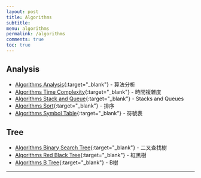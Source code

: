 ```yaml
---
layout: post
title: Algorithms
subtitle:
menu: algorithms
permalink: /algorithms
comments: true
toc: true
---
```


## Analysis

- [Algorithms Analysis](https://www.hauchenglee.com/algorithms/2019/11/12/algorithms-analysis.html){:target="_blank"} - 算法分析
- [Algorithms Time Complexity](https://www.hauchenglee.com/algorithms/2019/11/13/algorithms-time-complexity.html){:target="_blank"} - 時間複雜度
- [Algorithms Stack and Queue](https://www.hauchenglee.com/algorithms/2019/11/14/algorithms-stacks-queues.html){:target="_blank"} - Stacks and Queues
- [Algorithms Sort](https://www.hauchenglee.com/algorithms/2019/11/28/algorithms-sort.html){:target="_blank"} - 排序
- [Algorithms Symbol Table](https://www.hauchenglee.com/algorithms/2019/11/30/algorithms-symbol-table.html){:target="_blank"} - 符號表

## Tree

- [Algorithms Binary Search Tree](https://www.hauchenglee.com/algorithms/2019/12/01/algorithms-bst.html){:target="_blank"} - 二叉查找樹
- [Algorithms Red Black Tree](https://www.hauchenglee.com/algorithms/2020/04/03/algorithms-bst.html){:target="_blank"} - 紅黑樹
- [Algorithms B Tree](https://www.hauchenglee.com/algorithms/2020/04/06/algorithms-b-tree.html){:target="_blank"} - B樹

---